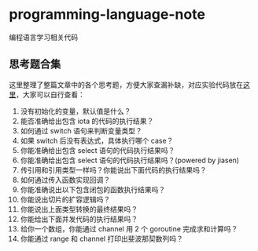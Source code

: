 # programming-language-note
编程语言学习相关代码

## **思考题合集**

这里整理了整篇文章中的各个思考题，方便大家查漏补缺，对应实验代码放在[这里](https://github.com/wdxtub/programming-language-note)，大家可以自行查看：

1. 没有初始化的变量，默认值是什么？
2. 能否准确给出包含 iota 的代码的执行结果？
3. 如何通过 switch 语句来判断变量类型？
4. 如果 switch 后没有表达式，具体执行哪个 case？
5. 你能准确给出包含 select 语句的代码执行结果吗？
6. 你能准确给出包含 select 语句的代码执行结果吗？(powered by jiasen)
7. 传引用和引用类型一样吗？你能说出下面代码的执行结果吗？
8. 如何通过传入函数实现回调？
9. 你能准确说出以下包含闭包的函数执行结果吗？
10. 你能说出切片的扩容逻辑吗？
11. 你能说出上面类型转换的最终结果吗？
12. 你能给出下面并发代码的执行结果吗？
13. 给你一个数组，你能通过 channel 用 2 个 goroutine 完成求和计算吗？
14. 你能通过 range 和 channel 打印出斐波那契数列吗？